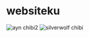 # websiteku
![ayn chibi2](https://github.com/Ayumimiii/websiteku/assets/139093820/7f174e5b-7ab6-40f5-a3ea-7764b50cae18)
![silverwolf chibi](https://github.com/Ayumimiii/websiteku/assets/139093820/67ba10cb-cd5a-4aa8-9388-8689a56ee290)
